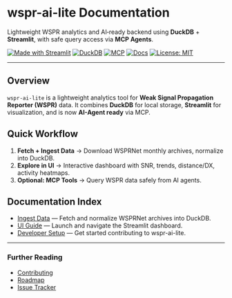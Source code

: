 # wspr-ai-lite Documentation
Lightweight WSPR analytics and AI‑ready backend using **DuckDB** + **Streamlit**, with safe query access via **MCP Agents**.

[![Made with Streamlit](https://img.shields.io/badge/Made%20with-Streamlit-FF4B4B)](https://streamlit.io/)
[![DuckDB](https://img.shields.io/badge/Database-DuckDB-blue)](https://duckdb.org/)
[![MCP](https://img.shields.io/badge/AI--Agent--Ready-MCP-green)](https://modelcontextprotocol.io/)
[![Docs](https://img.shields.io/badge/Docs-GitHub_Pages-blue)](https://ki7mt.github.io/wspr-ai-lite/)
[![License: MIT](https://img.shields.io/badge/License-MIT-yellow.svg)](LICENSE)

---

## Overview
`wspr-ai-lite` is a lightweight analytics tool for **Weak Signal Propagation Reporter (WSPR)** data.
It combines **DuckDB** for local storage, **Streamlit** for visualization, and is now **AI-Agent ready** via MCP.

## Quick Workflow
1. **Fetch + Ingest Data** → Download WSPRNet monthly archives, normalize into DuckDB.
2. **Explore in UI** → Interactive dashboard with SNR, trends, distance/DX, activity heatmaps.
3. **Optional: MCP Tools** → Query WSPR data safely from AI agents.

## Documentation Index
- [Ingest Data](ingest.md) — Fetch and normalize WSPRNet archives into DuckDB.
- [UI Guide](ui.md) — Launch and navigate the Streamlit dashboard.
- [Developer Setup](developer-setup.md) — Get started contributing to wspr-ai-lite.

---
### Further Reading
- [Contributing](CONTRIBUTING.md)
- [Roadmap](ROADMAP.md)
- [Issue Tracker](https://github.com/KI7MT/wspr-ai-lite/issues)
